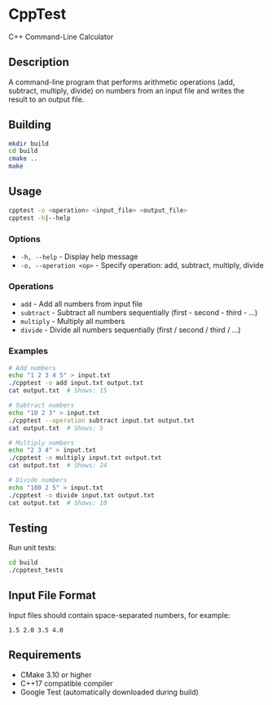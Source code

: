 # CppTest
C++ Command-Line Calculator

## Description
A command-line program that performs arithmetic operations (add, subtract, multiply, divide) on numbers from an input file and writes the result to an output file.

## Building
```bash
mkdir build
cd build
cmake ..
make
```

## Usage
```bash
cpptest -o <operation> <input_file> <output_file>
cpptest -h|--help
```

### Options
- `-h, --help` - Display help message
- `-o, --operation <op>` - Specify operation: add, subtract, multiply, divide

### Operations
- `add` - Add all numbers from input file
- `subtract` - Subtract all numbers sequentially (first - second - third - ...)
- `multiply` - Multiply all numbers
- `divide` - Divide all numbers sequentially (first / second / third / ...)

### Examples
```bash
# Add numbers
echo "1 2 3 4 5" > input.txt
./cpptest -o add input.txt output.txt
cat output.txt  # Shows: 15

# Subtract numbers
echo "10 2 3" > input.txt
./cpptest --operation subtract input.txt output.txt
cat output.txt  # Shows: 5

# Multiply numbers
echo "2 3 4" > input.txt
./cpptest -o multiply input.txt output.txt
cat output.txt  # Shows: 24

# Divide numbers
echo "100 2 5" > input.txt
./cpptest -o divide input.txt output.txt
cat output.txt  # Shows: 10
```

## Testing
Run unit tests:
```bash
cd build
./cpptest_tests
```

## Input File Format
Input files should contain space-separated numbers, for example:
```
1.5 2.0 3.5 4.0
```

## Requirements
- CMake 3.10 or higher
- C++17 compatible compiler
- Google Test (automatically downloaded during build)

